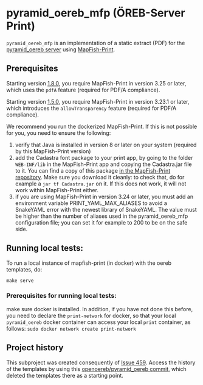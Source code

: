 # pyramid_oereb_mfp (ÖREB-Server Print)

``pyramid_oereb_mfp`` is an implementation of a static extract (PDF) for
the [pyramid_oereb server](https://github.com/openoereb/pyramid_oereb)
using [MapFish-Print](https://github.com/mapfish/mapfish-print).

## Prerequisites
Starting version [1.8.0](https://github.com/openoereb/pyramid_oereb_mfp/releases/tag/v1.8.0),
you require MapFish-Print in version 3.25 or later, which uses the ``pdfA``
feature (required for PDF/A compliance).

Starting version [1.5.0](https://github.com/openoereb/pyramid_oereb_mfp/releases/tag/v1.5.0),
you require MapFish-Print in version 3.23.1 or later, which introduces the ``allowTransparency``
feature (required for PDF/A compliance).

We recommend you run the dockerized MapFish-Print. If this is not possible for you, you need to
ensure the following:

1. verify that Java is installed in version 8 or later on your system (required by this MapFish-Print version)
2. add the Cadastra font package to your print app, by going to the folder ``WEB-INF/lib`` in the MapFish-Print app
  and copying the Cadastra.jar file to it.
You can find a copy of this package
[in the MapFish-Print repository](https://github.com/mapfish/mapfish-print/tree/master/core/docker/usr/local/tomcat/webapps/ROOT/WEB-INF/lib). Make sure you download it cleanly: to check that, do for example a ``jar tf Cadastra.jar`` on it. If this does not work, it will not work within MapFish-Print either.
3. if you are using MapFish-Print in version 3.24 or later, you must add an environment variable
   PRINT_YAML_MAX_ALIASES to avoid a SnakeYAML error with the newest library of SnakeYAML. The value must be higher than
   the number of aliases used in the pyramid_oereb_mfp configuration file; you can set it for example to 200 to be on the safe side.

## Running local tests:
To run a local instance of mapfish-print (in docker) with the oereb templates, do:

``make serve``

### Prerequisites for running local tests:
make sure docker is installed. In addition, if you have not done
this before, you need to declare the ``print-network`` for docker,
so that your local ``pyramid_oereb`` docker container can access
your local ``print`` container, as follows:
``sudo docker network create print-network``

## Project history
This subproject was created consequently of
[Issue 459](https://github.com/openoereb/pyramid_oereb/issues/459).
Access the history of the templates by using this
[openoereb/pyramid_oereb commit](https://github.com/openoereb/pyramid_oereb/commit/352970f3504385a462797dab7de30fd00896b922),
which deleted the templates there as a starting point.

